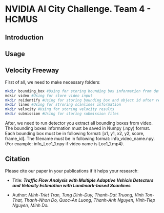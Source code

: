 # NVIDIA AI City Challenge. Team 4 - HCMUS

## Introduction

## Usage

## Velocity Freeway

First of all, we need to make necessary folders:
```bash
mkdir bounding_box #Using for storing bounding box information from detector
mdkir video #Using for store video input
mkdir reidentify #Using for storing bounding box and object id after re-identifying
mkdir lines #Using for stroring scanlines information
mkdir velocity #Using for storing velocity results
mkdir submission #Using for storing submission files
```

After, we need to run detector you extract all bounding boxes from video. The bounding boxes information must be saved in Numpy (.npy) format. Each bounding box must be in following format: [x1, y1, x2, y2, score, frame_id]. The filename must be in following format: info_video_name.npy. (For example: info_Loc1_1.npy if video name is Loc1_1.mp4).


## Citation

Please cite our paper in your publications if it helps your research:

+ Title: ***Traffic Flow Analysis with Multiple Adaptive Vehicle Detectors and Velocity Estimation with Landmark-based Scanlines***

+ Author: *Minh-Triet Tran, Tung Dinh-Duy, Thanh-Dat Truong, Vinh Ton-That, Thanh-Nhon Do, Quoc-An Luong, Thanh-Anh Nguyen, Vinh-Tiep Nguyen, Minh Do.*
